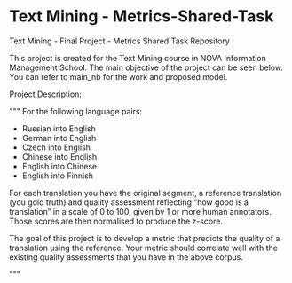 # Text Mining - Metrics-Shared-Task

Text Mining - Final Project - Metrics Shared Task Repository

This project is created for the Text Mining course in NOVA Information Management School. The main objective of the project can be seen below. You can refer to main_nb for the work and proposed model.

Project Description:

"""
For the following language pairs:
- Russian into English
- German into English
- Czech into English
- Chinese into English
- English into Chinese
- English into Finnish

For each translation you have the original segment, a reference translation (you gold truth) and
quality assessment reflecting “how good is a translation” in a scale of 0 to 100, given by 1 or
more human annotators. Those scores are then normalised to produce the z-score.

The goal of this project is to develop a metric that predicts the quality of a translation using the
reference. Your metric should correlate well with the existing quality assessments that you have
in the above corpus.

"""

